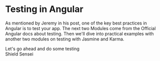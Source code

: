 # Testing in Angular

As mentioned by Jeremy in his post, one of the key best practices in Angular is to test your app. The next two Modules come from the Official Angular docs about testing. Then we'll dive into practical examples with another two modules on testing with Jasmine and Karma.

Let's go ahead and do some testing  
Shield Sensei
